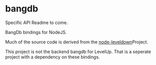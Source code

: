 bangdb
======

Specific API Readme to come.


BangDb bindings for NodeJS. 

Much of the source code is derived from the [node-leveldown](https://github.com/rvagg/node-leveldown)Project.

This project is not the backend bangdb for LevelUp. That is a seperate project with a dependency on these bindings.
